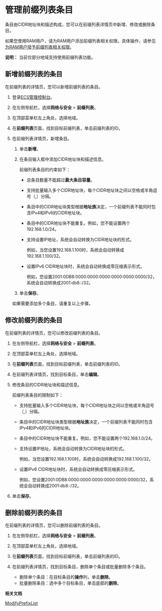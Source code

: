 # 管理前缀列表条目

条目由CIDR地址块和描述构成，您可以在前缀列表详情页中新增、修改或删除条目。

如果您使用RAM用户，请为RAM用户添加前缀列表相关权限。具体操作，请参见[为RAM用户授予前缀列表相关权限](/intl.zh-CN/网络/前缀列表/为RAM用户授予前缀列表相关权限.md)。

**说明：** 当前仅部分地域支持使用前缀列表功能。

## 新增前缀列表的条目

在前缀列表的详情页，您可以新增前缀列表的条目。

1.  登录[ECS管理控制台](https://ecs.console.aliyun.com)。

2.  在左侧导航栏，选择**网络与安全** \> **前缀列表**。

3.  在顶部菜单栏左上角处，选择地域。

4.  在**前缀列表**页面，找到目标前缀列表，单击前缀列表的ID。

5.  在前缀列表详情页，新增条目。

    1.  单击**新增**。

    2.  在条目输入框中添加CIDR地址块和描述信息。

        前缀列表条目的约束如下：

        -   总条目数量不能超过**最大条目容量**。
        -   支持批量输入多个CIDR地址块，每个CIDR地址块之间以空格或半角逗号（,）分隔。
        -   条目中的CIDR地址块类型根据**地址族**决定，一个前缀列表不能同时包含IPv4和IPv6的CIDR地址块。
        -   条目中的CIDR地址块不能重复。例如，您不能设置两个192.168.1.0/24。
        -   支持设置IP地址，系统会自动转换为CIDR地址块的形式。

            例如，当您设置192.168.1.100时，系统会自动转换成192.168.1.100/32。

        -   设置IPv6 CIDR地址块时，系统会自动转换成零压缩表示形式。

            例如，您设置2001:0DB8:0000:0000:0000:0000:0000:0000/32，系统会自动转换成2001:db8::/32。

    3.  单击**保存**。

    如果需要添加多个条目，请重复以上步骤。


## 修改前缀列表的条目

在前缀列表的详情页，您可以修改前缀列表的条目。

1.  在左侧导航栏，选择**网络与安全** \> **前缀列表**。

2.  在顶部菜单栏左上角处，选择地域。

3.  在**前缀列表**页面，找到目标前缀列表，单击前缀列表的ID。

4.  在前缀列表详情页，找到目标条目，单击**编辑**。

5.  修改条目的CIDR地址块和描述信息。

    前缀列表条目的限制如下：

    -   支持批量输入多个CIDR地址块，每个CIDR地址块之间以空格或半角逗号（,）分隔。
    -   条目中的CIDR地址块类型根据**地址族**决定，一个前缀列表不能同时包含IPv4和IPv6的CIDR地址块。
    -   条目中的CIDR地址块不能重复。例如，您不能设置两个192.168.1.0/24。
    -   支持设置IP地址，系统会自动转换为CIDR地址块的形式。

        例如，当您设置192.168.1.100时，系统会自动转换成192.168.1.100/32。

    -   设置IPv6 CIDR地址块时，系统会自动转换成零压缩表示形式。

        例如，您设置2001:0DB8:0000:0000:0000:0000:0000:0000/32，系统会自动转换成2001:db8::/32。

6.  单击**保存**。


## 删除前缀列表的条目

在前缀列表的详情页，您可以删除前缀列表的条目。

1.  在左侧导航栏，选择**网络与安全** \> **前缀列表**。

2.  在顶部菜单栏左上角处，选择地域。

3.  在**前缀列表**页面，找到目标前缀列表，单击前缀列表的ID。

4.  在前缀列表详情页，找到目标条目，删除单个条目或批量删除多个条目。

    -   删除单个条目：在目标条目的**操作**列，单击**删除**。
    -   批量删除条目：选中多个目标条目，单击底部的**删除**。

**相关文档**  


[ModifyPrefixList](/intl.zh-CN/API参考/前缀列表/ModifyPrefixList.md)

